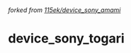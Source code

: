 ###### forked from [115ek/device_sony_amami](https://github.com/115ek/device_sony_amami/tree/lineage-18.1)

# device_sony_togari
